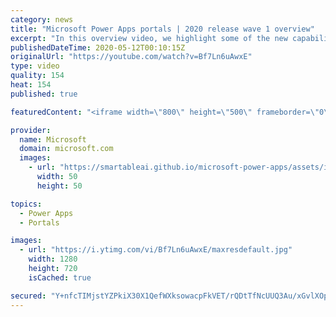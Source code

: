 ```yaml
---
category: news
title: "Microsoft Power Apps portals | 2020 release wave 1 overview"
excerpt: "In this overview video, we highlight some of the new capabilities included in the latest update to Microsoft Power Apps portals.     Here are the capabilities covered:   •    Power BI integration, so you can quickly add Power BI reports, tables, and dashboards to your portals without coding.  •    Themes"
publishedDateTime: 2020-05-12T00:10:15Z
originalUrl: "https://youtube.com/watch?v=Bf7Ln6uAwxE"
type: video
quality: 154
heat: 154
published: true

featuredContent: "<iframe width=\"800\" height=\"500\" frameborder=\"0\" src=\"https://www.youtube.com/embed/Bf7Ln6uAwxE\" allow=\"accelerometer; autoplay; encrypted-media; gyroscope; picture-in-picture\" allowfullscreen></iframe>"

provider:
  name: Microsoft
  domain: microsoft.com
  images:
    - url: "https://smartableai.github.io/microsoft-power-apps/assets/images/organizations/microsoft.com-50x50.jpg"
      width: 50
      height: 50

topics:
  - Power Apps
  - Portals

images:
  - url: "https://i.ytimg.com/vi/Bf7Ln6uAwxE/maxresdefault.jpg"
    width: 1280
    height: 720
    isCached: true

secured: "Y+nfcTIMjstYZPkiX30X1QefWXksowacpFkVET/rQDtTfNcUUQ3Au/xGvlXOpIMPJOxUFBSfD6b72+RYCZVOoYO4uELWbBchGa5VESs6FaYztbGhidkmPSrnlrELzNa6pATEv7IA04tNaiaoIdPdOQG6N7912YV/Lz+NmTh+EGq1kbjrSwvYhzJDADcZQWtKlPcyjIcYB3/kTmfJmFPxJHR7Qupjesy2TV/hGLusU6YUymMyBPe+jcu1Qoqek4ovwZbUyH/m77E6xb6e1Pdc3ytgdlHjHES3b3UVdNj7DtWZ1Gdw/hUFkaenv1fYjyFTyJOGvv1atwf/nVvt+XrNTF/eEwH6CiOQIIDlgnpJgcXXbWlaZIovpXSqTlbs5ckJYtL9cVkHkbRP0n8uki8cT9kwCyvsWPWxJnhrxXS48w71/J/a+cHMXBS4cRDkbBaJ;BywItK38+vwOUdcFrk5yGw=="
---
```


